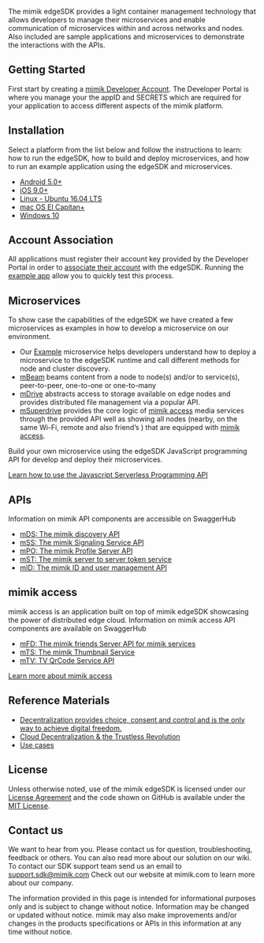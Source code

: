 The mimik edgeSDK provides a light container management technology that allows developers to manage their microservices and enable communication of microservices within and across networks and nodes. Also included are sample applications and microservices to demonstrate the interactions with the APIs.

## Getting Started

First start by creating a [mimik Developer Account](https://developer.mimik.com/docs/getting-started/developeraccount). The Developer Portal is where you manage your the appID and SECRETS which are required for your application to access different aspects of the mimik platform.

## Installation

Select a platform from the list below and follow the instructions to learn: how to run the edgeSDK, how to build and deploy microservices, and how to run an example application using the edgeSDK and microservices.

- [Android 5.0+](https://developer.mimik.com/docs/installation/android)
- [iOS 9.0+](https://developer.mimik.com/docs/installation/ios)
- [Linux - Ubuntu 16.04 LTS](https://developer.mimik.com/docs/installation/linux)
- [mac OS El Capitan+](https://developer.mimik.com/docs/installation/macos)
- [Windows 10](https://developer.mimik.com/docs/installation/windows)

## Account Association

All applications must register their account key provided by the Developer Portal in order to [associate their account](https://developer.mimik.com/docs/getting-started/accountassociation) with the edgeSDK. Running the [example app](https://developer.mimik.com/docs/installation/exampleapp) allow you to quickly test this process.

## Microservices

To show case the capabilities of the edgeSDK we have created a few microservices as examples in how to develop a microservice on our environment.

- Our [Example](https://developer.mimik.com/docs/microservices/deploy) microservice helps developers understand how to deploy a microservice to the edgeSDK runtime and call different methods for node and cluster discovery.
- [mBeam](https://github.com/mimikgit/mbeam) beams content from a node to node(s) and/or to service(s), peer-to-peer, one-to-one or one-to-many
- [mDrive](https://github.com/mimikgit/mDrive/releases/download/v1.2.1/drive-v1.tar) abstracts access to storage available on edge nodes and provides distributed file management via a popular API.
- [mSuperdrive](https://github.com/mimikgit/mSuperdrive/releases/download/v1.2.3/superdrive-v1.tar) provides the core logic of [mimik access](#access) media services through the provided API well as showing all nodes (nearby, on the same Wi-Fi, remote and also friend’s ) that are equipped with [mimik access](#access).

Build your own microservice using the edgeSDK JavaScript programming API for develop and deploy their microservices.

[Learn how to use the Javascript Serverless Programming API](https://developer.mimik.com/docs/api-guides/apis)

## APIs

Information on mimik API components are accessible on SwaggerHub

- [mDS: The mimik discovery API](https://app.swaggerhub.com/apis/mimik/mDS)
- [mSS: The mimik Signaling Service API](https://app.swaggerhub.com/apis/mimik/mSS)
- [mPO: The mimik Profile Server API](https://app.swaggerhub.com/apis/mimik/mPO)
- [mST: The mimik server to server token service](https://app.swaggerhub.com/apis/mimik/mST)
- [mID: The mimik ID and user management API](https://app.swaggerhub.com/apis/mimik/mID)

## mimik access

mimik access is an application built on top of mimik edgeSDK showcasing the power of distributed edge cloud. Information on mimik access API components are available on SwaggerHub

- [mFD: The mimik friends Server API for mimik services](https://app.swaggerhub.com/apis/mimik/mFD)
- [mTS: The mimik Thumbnail Service](https://app.swaggerhub.com/apis/mimik/mTS)
- [mTV: TV QrCode Service API](https://app.swaggerhub.com/apis/mimik/mTV)

[Learn more about mimik access](http://access.mimik.com)

## Reference Materials

- [Decentralization provides choice, consent and control and is the only way to achieve digital freedom.](https://mimik.com/siavash-alamouti-keynote-at-ieee-pimrc17)
- [Cloud Decentralization & the Trustless Revolution](https://mimik.com/cloud-decentralization-trustless-revolution)
- [Use cases](https://mimik.com/use-cases)

## License

Unless otherwise noted, use of the mimik edgeSDK is licensed under our [License Agreement](/license.html) and the code shown on GitHub is available under the [MIT License](http://opensource.org/licenses/MIT).

## Contact us

We want to hear from you. Please contact us for question, troubleshooting, feedback or others. You can also read more about our solution on our wiki. To contact our SDK support team send us an email to [support.sdk@mimik.com](mailto:support.sdk@mimik.com) Check out our website at mimik.com to learn more about our company.

The information provided in this page is intended for informational purposes only and is subject to change without notice. Information may be changed or updated without notice. mimik may also make improvements and/or changes in the products specifications or APIs in this information at any time without notice.
